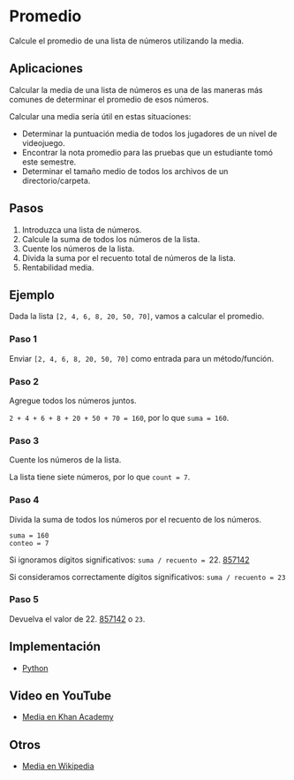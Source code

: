 # Promedio

Calcule el promedio de una lista de números utilizando la media.

## Aplicaciones

Calcular la media de una lista de números es una de las maneras más comunes de
determinar el promedio de esos números.

Calcular una media sería útil en estas situaciones:

- Determinar la puntuación media de todos los jugadores de un nivel de videojuego.
- Encontrar la nota promedio para las pruebas que un estudiante tomó este semestre.
- Determinar el tamaño medio de todos los archivos de un directorio/carpeta.

## Pasos

1. Introduzca una lista de números.
2. Calcule la suma de todos los números de la lista.
3. Cuente los números de la lista.
4. Divida la suma por el recuento total de números de la lista.
5. Rentabilidad media.

## Ejemplo

Dada la lista `[2, 4, 6, 8, 20, 50, 70]`, vamos a calcular el promedio.

### Paso 1

Enviar `[2, 4, 6, 8, 20, 50, 70]` como entrada para un método/función.

### Paso 2

Agregue todos los números juntos.

`2 + 4 + 6 + 8 + 20 + 50 + 70 = 160`, por lo que `suma = 160`.

### Paso 3

Cuente los números de la lista.

La lista tiene siete números, por lo que `count = 7`.

### Paso 4

Divida la suma de todos los números por el recuento de los números.

```
suma = 160
conteo = 7
```

Si ignoramos dígitos significativos: `suma / recuento = `22. <u>857142</u>

Si consideramos correctamente dígitos significativos: `suma / recuento = 23`

### Paso 5

Devuelva el valor de 22. <u>857142</u> o `23`.

## Implementación

- [Python](https://github.com/CloudArmor/PyAlgorithms/blob/master/maths/average_mean.py)

## Video en YouTube

- [Media en Khan Academy](https://www.khanacademy.org/math/ap-statistics/summarizing-quantitative-data-ap/measuring-center-quantitative/v/mean-media-and-mode)

## Otros

- [Media en Wikipedia](https://en.wikipedia.org/wiki/Mean)
